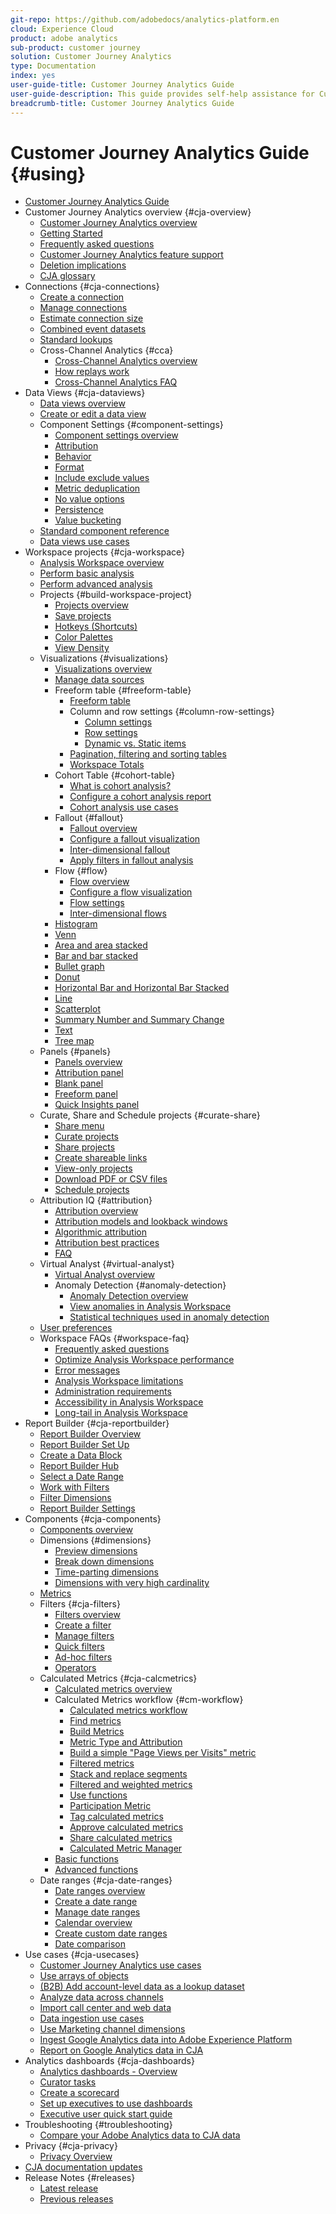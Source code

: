 ```yaml
---
git-repo: https://github.com/adobedocs/analytics-platform.en
cloud: Experience Cloud
product: adobe analytics
sub-product: customer journey
solution: Customer Journey Analytics
type: Documentation
index: yes
user-guide-title: Customer Journey Analytics Guide
user-guide-description: This guide provides self-help assistance for Customer Journey Analytics, Adobe's next-generation solution for cross-channel analytics, based on Adobe Experience Platform.
breadcrumb-title: Customer Journey Analytics Guide
---
```


# Customer Journey Analytics Guide {#using}

+ [Customer Journey Analytics Guide](getting-started/cja-landing.md)
+ Customer Journey Analytics overview {#cja-overview}
  + [Customer Journey Analytics overview](getting-started/cja-overview.md)
  + [Getting Started](getting-started/cja-getting-started.md)
  + [Frequently asked questions](getting-started/cja-faq.md)
  + [Customer Journey Analytics feature support](getting-started/cja-aa.md)
  + [Deletion implications](getting-started/cja-deletion.md)
  + [CJA glossary](getting-started/cja-glossary.md)
+ Connections {#cja-connections}
  + [Create a connection](connections/create-connection.md)
  + [Manage connections](connections/manage-connections.md)
  + [Estimate connection size](connections/estimate-connection-size.md)
  + [Combined event datasets](connections/combined-dataset.md)
  + [Standard lookups](connections/standard-lookups.md)
  + Cross-Channel Analytics {#cca}
    + [Cross-Channel Analytics overview](connections/cca/overview.md)
    + [How replays work](connections/cca/replay.md)
    + [Cross-Channel Analytics FAQ](connections/cca/faq.md)
+ Data Views {#cja-dataviews}
  + [Data views overview](data-views/data-views.md)
  + [Create or edit a data view](data-views/create-dataview.md)
  + Component Settings {#component-settings}
    + [Component settings overview](data-views/component-settings/overview.md)
    + [Attribution](data-views/component-settings/attribution.md)
    + [Behavior](data-views/component-settings/behavior.md)
    + [Format](data-views/component-settings/format.md)
    + [Include exclude values](data-views/component-settings/include-exclude-values.md)
    + [Metric deduplication](data-views/component-settings/metric-deduplication.md)
    + [No value options](data-views/component-settings/no-value-options.md)
    + [Persistence](data-views/component-settings/persistence.md)
    + [Value bucketing](data-views/component-settings/value-bucketing.md)
  + [Standard component reference](data-views/component-reference.md)
  + [Data views use cases](data-views/data-views-usecases.md)
+ Workspace projects {#cja-workspace}
  + [Analysis Workspace overview](analysis-workspace/home.md)
  + [Perform basic analysis](analysis-workspace/perform-basic-analysis.md)
  + [Perform advanced analysis](analysis-workspace/perform-adv-analysis.md)
  + Projects {#build-workspace-project}
    + [Projects overview](analysis-workspace/build-workspace-project/freeform-overview.md)
    + [Save projects](analysis-workspace/build-workspace-project/save-projects.md)
    + [Hotkeys (Shortcuts)](analysis-workspace/build-workspace-project/fa-shortcut-keys.md)
    + [Color Palettes](analysis-workspace/build-workspace-project/color-palettes.md)
    + [View Density](analysis-workspace/build-workspace-project/view-density.md)
  + Visualizations {#visualizations}
    + [Visualizations overview](analysis-workspace/visualizations/freeform-analysis-visualizations.md)
    + [Manage data sources](analysis-workspace/visualizations/t-sync-visualization.md)
    + Freeform table {#freeform-table}
      + [Freeform table](analysis-workspace/visualizations/freeform-table/freeform-table.md)
      + Column and row settings {#column-row-settings}
        + [Column settings](analysis-workspace/visualizations/freeform-table/column-row-settings/column-settings.md)
        + [Row settings](analysis-workspace/visualizations/freeform-table/column-row-settings/table-settings.md)
        + [Dynamic vs. Static items](analysis-workspace/visualizations/freeform-table/column-row-settings/manual-vs-dynamic-rows.md)
      + [Pagination, filtering and sorting tables](analysis-workspace/visualizations/freeform-table/pagination-filtering-sorting.md)
      + [Workspace Totals](analysis-workspace/visualizations/freeform-table/workspace-totals.md)
    + Cohort Table {#cohort-table}
      + [What is cohort analysis?](analysis-workspace/visualizations/cohort-table/cohort-analysis.md)
      + [Configure a cohort analysis report](analysis-workspace/visualizations/cohort-table/t-cohort.md)
      + [Cohort analysis use cases](analysis-workspace/visualizations/cohort-table/cohort-use-cases.md)
    + Fallout {#fallout}
      + [Fallout overview](analysis-workspace/visualizations/fallout/fallout-flow.md)
      + [Configure a fallout visualization](analysis-workspace/visualizations/fallout/configuring-fallout.md)
      + [Inter-dimensional fallout](analysis-workspace/visualizations/fallout/configuring-interdimensional-fallout.md)
      + [Apply filters in fallout analysis](analysis-workspace/visualizations/fallout/compare-segments-fallout.md)
    + Flow {#flow}
      + [Flow overview](analysis-workspace/visualizations/c-flow/flow.md)
      + [Configure a flow visualization](analysis-workspace/visualizations/c-flow/creating-flow-report.md)
      + [Flow settings](analysis-workspace/visualizations/c-flow/flow-settings.md)
      + [Inter-dimensional flows](analysis-workspace/visualizations/c-flow/multi-dimensional-flow.md)
    + [Histogram](analysis-workspace/visualizations/histogram.md)
    + [Venn](analysis-workspace/visualizations/venn.md)
    + [Area and area stacked](analysis-workspace/visualizations/area.md)
    + [Bar and bar stacked](analysis-workspace/visualizations/bar.md)
    + [Bullet graph](analysis-workspace/visualizations/bullet-graph.md)
    + [Donut](analysis-workspace/visualizations/donut.md)
    + [Horizontal Bar and Horizontal Bar Stacked](analysis-workspace/visualizations/horizontal-bar.md)
    + [Line](analysis-workspace/visualizations/line.md)
    + [Scatterplot](analysis-workspace/visualizations/scatterplot.md)
    + [Summary Number and Summary Change](analysis-workspace/visualizations/summary-number-change.md)
    + [Text](analysis-workspace/visualizations/text.md)
    + [Tree map](analysis-workspace/visualizations/treemap.md)
  + Panels {#panels}
    + [Panels overview](analysis-workspace/c-panels/panels.md)
    + [Attribution panel](analysis-workspace/c-panels/attribution.md)
    + [Blank panel](analysis-workspace/c-panels/blank-panel.md)
    + [Freeform panel](analysis-workspace/c-panels/freeform-panel.md)
    + [Quick Insights panel](analysis-workspace/c-panels/quickinsight.md)
  + Curate, Share and Schedule projects {#curate-share}
    + [Share menu](analysis-workspace/curate-share/send-schedule-files.md)
    + [Curate projects](analysis-workspace/curate-share/curate.md)
    + [Share projects](analysis-workspace/curate-share/share-projects.md)
    + [Create shareable links](analysis-workspace/curate-share/shareable-links.md)
    + [View-only projects](analysis-workspace/curate-share/view-only-projects.md)
    + [Download PDF or CSV files](analysis-workspace/curate-share/download-send.md)
    + [Schedule projects](analysis-workspace/curate-share/t-schedule-report.md)
  + Attribution IQ {#attribution}
    + [Attribution overview](analysis-workspace/attribution/overview.md)
    + [Attribution models and lookback windows](analysis-workspace/attribution/models.md)
    + [Algorithmic attribution](analysis-workspace/attribution/algorithmic.md)
    + [Attribution best practices](analysis-workspace/attribution/best-practices.md)
    + [FAQ](analysis-workspace/attribution/faq.md)
  + Virtual Analyst {#virtual-analyst}
    + [Virtual Analyst overview](analysis-workspace/virtual-analyst/overview.md)
    + Anomaly Detection {#anomaly-detection}
      + [Anomaly Detection overview](analysis-workspace/virtual-analyst/c-anomaly-detection/anomaly-detection.md)
      + [View anomalies in Analysis Workspace](analysis-workspace/virtual-analyst/c-anomaly-detection/view-anomalies.md)
      + [Statistical techniques used in anomaly detection](analysis-workspace/virtual-analyst/c-anomaly-detection/statistics-anomaly-detection.md)
  + [User preferences](analysis-workspace/user-preferences.md)
  + Workspace FAQs {#workspace-faq}
    + [Frequently asked questions](analysis-workspace/workspace-faq/faq.md)
    + [Optimize Analysis Workspace performance](analysis-workspace/workspace-faq/optimizing-performance.md)
    + [Error messages](analysis-workspace/workspace-faq/error-messages.md)
    + [Analysis Workspace limitations](analysis-workspace/workspace-faq/aw-limitations.md)
    + [Administration requirements](analysis-workspace/workspace-faq/frequently-asked-questions-analysis-workspace.md)
    + [Accessibility in Analysis Workspace](analysis-workspace/workspace-faq/aw-accessibility.md)
    + [Long-tail in Analysis Workspace](analysis-workspace/workspace-faq/long-tail.md)
+ Report Builder {#cja-reportbuilder}
  + [Report Builder Overview](report-builder/report-buider-overview.md)
  + [Report Builder Set Up](report-builder/report-builder-setup.md)
  + [Create a Data Block](report-builder/create-a-data-block.md)
  + [Report Builder Hub](report-builder/report-builder-hub.md)
  + [Select a Date Range](report-builder/select-date-range.md)
  + [Work with Filters](report-builder/work-with-filters.md)
  + [Filter Dimensions](report-builder/filter-dimensions.md)
  + [Report Builder Settings](report-builder/report-builder-settings.md)
+ Components {#cja-components}
  + [Components overview](components/overview.md)
  + Dimensions {#dimensions}
    + [Preview dimensions](components/dimensions/view-dimensions.md)
    + [Break down dimensions](components/dimensions/t-breakdown-fa.md)
    + [Time-parting dimensions](components/dimensions/time-parting-dimensions.md)
    + [Dimensions with very high cardinality](components/dimensions/high-cardinality.md)
  + [Metrics](components/apply-create-metrics.md)
  + Filters {#cja-filters}
    + [Filters overview](components/filters/filters-overview.md)
    + [Create a filter](components/filters/create-filters.md)
    + [Manage filters](components/filters/manage-filters.md)
    + [Quick filters](components/filters/quick-filters.md)
    + [Ad-hoc filters](components/filters/ad-hoc-filters.md)
    + [Operators](components/filters/operators.md)
  + Calculated Metrics {#cja-calcmetrics}
    + [Calculated metrics overview](components/calc-metrics/calc-metr-overview.md)
    + Calculated Metrics workflow {#cm-workflow}
      + [Calculated metrics workflow](components/calc-metrics/cm-workflow/cm-workflow.md)
      + [Find metrics](components/calc-metrics/cm-workflow/cm-finding.md)
      + [Build Metrics](components/calc-metrics/cm-workflow/cm-build-metrics.md)
      + [Metric Type and Attribution](components/calc-metrics/cm-workflow/m-metric-type-alloc.md)
      + [Build a simple "Page Views per Visits" metric](components/calc-metrics/cm-workflow/cm-pvv.md)
      + [Filtered metrics](components/calc-metrics/cm-workflow/metrics-with-segments.md)
      + [Stack and replace segments](components/calc-metrics/cm-workflow/cm-stack-seg.md)
      + [Filtered and weighted metrics](components/calc-metrics/cm-workflow/cm-weighted-metric.md)
      + [Use functions](components/calc-metrics/cm-workflow/cm-using-functions.md)
      + [Participation Metric](components/calc-metrics/cm-workflow/participation-metric.md)
      + [Tag calculated metrics](components/calc-metrics/cm-workflow/cm-tagging.md)
      + [Approve calculated metrics](components/calc-metrics/cm-workflow/cm-approving.md)
      + [Share calculated metrics](components/calc-metrics/cm-workflow/cm-sharing.md)
      + [Calculated Metric Manager](components/calc-metrics/cm-workflow/cm-manager.md)
    + [Basic functions](components/calc-metrics/cm-functions.md)
    + [Advanced functions](components/calc-metrics/cm-adv-functions.md)
  + Date ranges {#cja-date-ranges}
    + [Date ranges overview](components/date-ranges/overview.md)
    + [Create a date range](components/date-ranges/create.md)
    + [Manage date ranges](components/date-ranges/manage.md)
    + [Calendar overview](components/date-ranges/calendar.md)
    + [Create custom date ranges](components/date-ranges/custom-date-ranges.md)
    + [Date comparison](components/date-ranges/time-comparison.md)
+ Use cases {#cja-usecases}
  + [Customer Journey Analytics use cases](use-cases/cja-usecases.md)
  + [Use arrays of objects](use-cases/object-arrays.md)
  + [(B2B) Add account-level data as a lookup dataset](use-cases/b2b.md)
  + [Analyze data across channels](use-cases/cross-channel.md)
  + [Import call center and web data](use-cases/call-center.md)
  + [Data ingestion use cases](use-cases/data-ingestion.md)
  + [Use Marketing channel dimensions](use-cases/marketing-channels.md)
  + [Ingest Google Analytics data into Adobe Experience Platform](use-cases/ga-to-cja.md)
  + [Report on Google Analytics data in CJA](use-cases/ga-to-cja-reporting.md)
+ Analytics dashboards {#cja-dashboards}
  + [Analytics dashboards - Overview](mobile-app/home.md)
  + [Curator tasks](mobile-app/curator.md)
  + [Create a scorecard](mobile-app/create-scorecard.md)
  + [Set up executives to use dashboards](mobile-app/set-up-execs.md)
  + [Executive user quick start guide](mobile-app/executive.md)
+ Troubleshooting {#troubleshooting}
  + [Compare your Adobe Analytics data to CJA data](troubleshooting/compare.md)
+ Privacy {#cja-privacy}
  + [Privacy Overview](privacy/privacy-overview.md)
+ [CJA documentation updates](doc-changes.md)
+ Release Notes {#releases}
  + [Latest release](release-notes/latest.md)
  + [Previous releases](release-notes/previous.md)
  